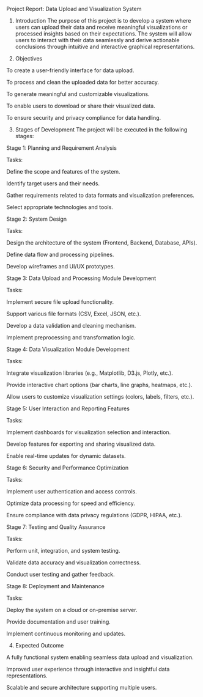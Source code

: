Project Report: Data Upload and Visualization System

1. Introduction
The purpose of this project is to develop a system where users can upload their data and receive meaningful visualizations or processed insights based on their expectations. The system will allow users to interact with their data seamlessly and derive actionable conclusions through intuitive and interactive graphical representations.

2. Objectives

To create a user-friendly interface for data upload.

To process and clean the uploaded data for better accuracy.

To generate meaningful and customizable visualizations.

To enable users to download or share their visualized data.

To ensure security and privacy compliance for data handling.

3. Stages of Development
The project will be executed in the following stages:

Stage 1: Planning and Requirement Analysis

Tasks:

Define the scope and features of the system.

Identify target users and their needs.

Gather requirements related to data formats and visualization preferences.

Select appropriate technologies and tools.

Stage 2: System Design

Tasks:

Design the architecture of the system (Frontend, Backend, Database, APIs).

Define data flow and processing pipelines.

Develop wireframes and UI/UX prototypes.

Stage 3: Data Upload and Processing Module Development

Tasks:

Implement secure file upload functionality.

Support various file formats (CSV, Excel, JSON, etc.).

Develop a data validation and cleaning mechanism.

Implement preprocessing and transformation logic.

Stage 4: Data Visualization Module Development

Tasks:

Integrate visualization libraries (e.g., Matplotlib, D3.js, Plotly, etc.).

Provide interactive chart options (bar charts, line graphs, heatmaps, etc.).

Allow users to customize visualization settings (colors, labels, filters, etc.).

Stage 5: User Interaction and Reporting Features

Tasks:

Implement dashboards for visualization selection and interaction.

Develop features for exporting and sharing visualized data.

Enable real-time updates for dynamic datasets.

Stage 6: Security and Performance Optimization

Tasks:

Implement user authentication and access controls.

Optimize data processing for speed and efficiency.

Ensure compliance with data privacy regulations (GDPR, HIPAA, etc.).

Stage 7: Testing and Quality Assurance

Tasks:

Perform unit, integration, and system testing.

Validate data accuracy and visualization correctness.

Conduct user testing and gather feedback.

Stage 8: Deployment and Maintenance

Tasks:

Deploy the system on a cloud or on-premise server.

Provide documentation and user training.

Implement continuous monitoring and updates.

4. Expected Outcome

A fully functional system enabling seamless data upload and visualization.

Improved user experience through interactive and insightful data representations.

Scalable and secure architecture supporting multiple users.
